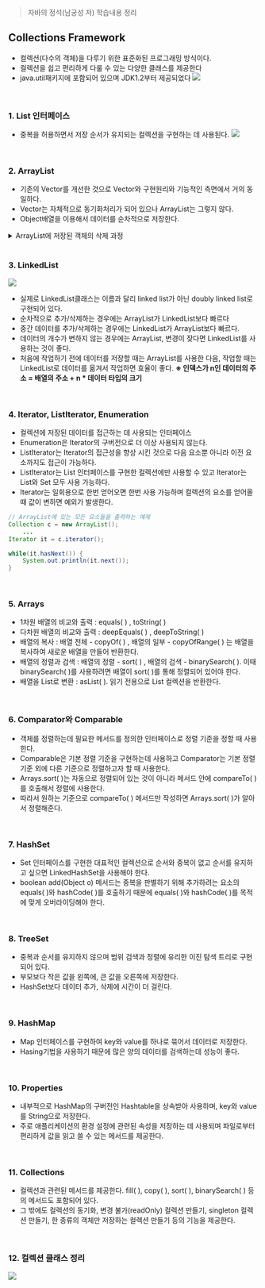 > 자바의 정석(남궁성 저) 학습내용 정리

## Collections Framework
- 컬렉션(다수의 객체)을 다루기 위한 표준화된 프로그래밍 방식이다.
- 컬렉션을 쉽고 편리하게 다룰 수 있는 다양한 클래스를 제공한다
- java.util패키지에 포함되어 있으며 JDK1.2부터 제공되었다
![](https://github.com/khy07181/TIL/blob/master/Java/img/11_1.png)

<br>

### 1. List 인터페이스
- 중복을 허용하면서 저장 순서가 유지되는 컬렉션을 구현하는 데 사용된다.
![](https://github.com/khy07181/TIL/blob/master/Java/img/11_2.png)

<br>

### 2. ArrayList
- 기존의 Vector를 개선한 것으로 Vector와 구현원리와 기능적인 측면에서 거의 동일하다.
- Vector는 자체적으로 동기화처리가 되어 있으나 ArrayList는 그렇지 않다.
- Object배열을 이용해서 데이터를 순차적으로 저장한다.
<details>
<summary>ArrayList에 저장된 객체의 삭제 과정</summary>
![](https://github.com/khy07181/TIL/blob/master/Java/img/11_5.png)
![](https://github.com/khy07181/TIL/blob/master/Java/img/11_6.png)
![](https://github.com/khy07181/TIL/blob/master/Java/img/11_7.png)
![](https://github.com/khy07181/TIL/blob/master/Java/img/11_8.png)

※ 마지막 데이터를 삭제하는 경우, ①의 과정(배열의 복사)은 필요없다.

(1) ArrayList에 저장된 첫 번째 객체부터 삭제하는 경우(배열 복사 발생)
```java
for(int i = 0; i < list.size(); i++) {
	list.remove(i);
}
```
![](https://github.com/khy07181/TIL/blob/master/Java/img/11_9.png)


(2) ArrayList에 저장된 마지막 객체부터 삭제하는 경우(배열 복사 발생안함)
```java
for(int i = list.size()-1; i <= 0; i--) {
	list.remove(i);
}
```
![](https://github.com/khy07181/TIL/blob/master/Java/img/11_10.png)
</details>
<br>

### 3. LinkedList
![](https://github.com/khy07181/TIL/blob/master/Java/img/11_3.png)
- 실제로 LinkedList클래스는 이름과 달리 linked list가 아닌 doubly linked list로 구현되어 있다.
- 순차적으로 추가/삭제하는 경우에는 ArrayList가 LinkedList보다 빠르다
- 중간 데이터를 추가/삭제하는 경우에는 LinkedList가 ArrayList보다 빠르다.
- 데이터의 개수가 변하지 않는 경우에는 ArrayList, 변경이 잦다면 LinkedList를 사용하는 것이 좋다.
- 처음에 작업하기 전에 데이터를 저장할 때는 ArrayList를 사용한 다음, 작업할 때는 LinkedList로 데이터를 옮겨서 작업하면 효율이 좋다.
**※ 인덱스가 n인 데이터의 주소 = 배열의 주소 + n * 데이터 타입의 크기**
<br>

### 4. Iterator, ListIterator, Enumeration
- 컬렉션에 저장된 데이터를 접근하는 데 사용되는 인터페이스
- Enumeration은 Iterator의 구버전으로 더 이상 사용되지 않는다.
- ListIterator는 Iterator의 접근성을 향상 시킨 것으로 다음 요소뿐 아니라 이전 요소까지도 접근이 가능하다.
- ListIterator는 List 인터페이스를 구현한 컬렉션에만 사용할 수 있고 Iterator는 List와 Set 모두 사용 가능하다.
- Iterator는 일회용으로 한번 얻어오면 한번 사용 가능하며 컬렉션의 요소를 얻어올 때 값이 변하면 예외가 발생한다.
```java
// ArrayList에 있는 모든 요소들을 출력하는 예제
Collection c = new ArrayList();
	...
Iterator it = c.iterator();

while(it.hasNext()) {
	System.out.println(it.next());
}
```
<br>

### 5. Arrays
- 1차원 배열의 비교와 출력 : equals( ) , toString( )
- 다차원 배열의 비교와 출력 : deepEquals( ) , deepToString( )
- 배열의 복사 : 배열 전체 - copyOf( ) , 배열의 일부 - copyOfRange( ) 는 배열을 복사하여 새로운 배열을 만들어 반환한다.
- 배열의 정렬과 검색 : 배열의 정렬 - sort( ) , 배열의 검색 - binarySearch( ). 이때 binarySearch( )를 사용하려면 배열이 sort( )를 통해 정렬되어 있어야 한다.
- 배열을 List로 변환 : asList( ). 읽기 전용으로 List 컬렉션을 반환한다.
<br>

### 6. Comparator와 Comparable
- 객체를 정렬하는데 필요한 메서드를 정의한 인터페이스로 정렬 기준을 정할 때 사용한다.
- Comparable은 기본 정렬 기준을 구현하는데 사용하고 Comparator는 기본 정렬기준 외에  다른 기준으로 정렬하고자 할 때 사용한다.
- Arrays.sort( )는 자동으로 정렬되어 있는 것이 아니라 메서드 안에 compareTo( )를 호출해서 정렬에 사용한다.
- 따라서 원하는 기준으로 compareTo( ) 메서드만 작성하면 Arrays.sort( )가 알아서 정렬해준다.
<br>

### 7. HashSet
- Set 인터페이스를 구현한 대표적인 컬렉션으로 순서와 중복이 없고 순서를 유지하고 싶으면 LinkedHashSet을 사용해야 한다.
- boolean add(Object o) 메서드는 중복을 판별하기 위해 추가하려는 요소의 equals( )와 hashCode( )를 호출하기 때문에 equals( )와 hashCode( )를 목적에 맞게 오버라이딩해야 한다.
<br>

### 8. TreeSet
- 중복과 순서를 유지하지 않으며 범위 검색과 정렬에 유리한 이진 탐색 트리로 구현되어 있다.
- 부모보다 작은 값을 왼쪽에, 큰 값을 오른쪽에 저장한다.
- HashSet보다 데이터 추가, 삭제에 시간이 더 걸린다.
<br>

### 9. HashMap
- Map 인터페이스를 구현하여 key와 value를 하나로 묶어서 데이터로 저장한다.
- Hasing기법을 사용하기 때문에 많은 양의 데이터를 검색하는데 성능이 좋다.
<br>

### 10. Properties
- 내부적으로 HashMap의 구버전인 Hashtable을 상속받아 사용하며, key와 value를 String으로 저장한다.
- 주로 애플리케이션의 환경 설정에 관련된 속성을 저장하는 데 사용되며 파일로부터 편리하게 값을 읽고 쓸 수 있는 메서드를 제공한다.
<br>

### 11. Collections
- 컬렉션과 관련된 메서드를 제공한다. fill( ), copy( ), sort( ), binarySearch( ) 등의 메서드도 포함되어 있다.
- 그 밖에도 컬렉션의 동기화, 변경 불가(readOnly) 컬렉션 만들기, singleton 컬렉션 만들기, 한 종류의 객체만 저장하는 컬렉션 만들기 등의 기능을 제공한다.
<br>

### 12. 컬렉션 클래스 정리
![](https://github.com/khy07181/TIL/blob/master/Java/img/11_4.png)
